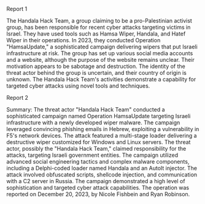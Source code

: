
Report 1

The Handala Hack Team, a group claiming to be a pro-Palestinian activist group, has been responsible for recent cyber attacks targeting victims in Israel. They have used tools such as Hamsa Wiper, Handala, and Hatef Wiper in their operations. In 2023, they conducted Operation "HamsaUpdate," a sophisticated campaign delivering wipers that put Israeli infrastructure at risk. The group has set up various social media accounts and a website, although the purpose of the website remains unclear. Their motivation appears to be sabotage and destruction. The identity of the threat actor behind the group is uncertain, and their country of origin is unknown. The Handala Hack Team's activities demonstrate a capability for targeted cyber attacks using novel tools and techniques.





Report 2

Summary:
The threat actor "Handala Hack Team" conducted a sophisticated campaign named Operation HamsaUpdate targeting Israeli infrastructure with a newly developed wiper malware. The campaign leveraged convincing phishing emails in Hebrew, exploiting a vulnerability in F5's network devices. The attack featured a multi-stage loader delivering a destructive wiper customized for Windows and Linux servers. The threat actor, possibly the "Handala Hack Team," claimed responsibility for the attacks, targeting Israeli government entities. The campaign utilized advanced social engineering tactics and complex malware components, including a Delphi-coded loader named Handala and an AutoIt injector. The attack involved obfuscated scripts, shellcode injection, and communication with a C2 server in Russia. The campaign demonstrated a high level of sophistication and targeted cyber attack capabilities. The operation was reported on December 20, 2023, by Nicole Fishbein and Ryan Robinson.


